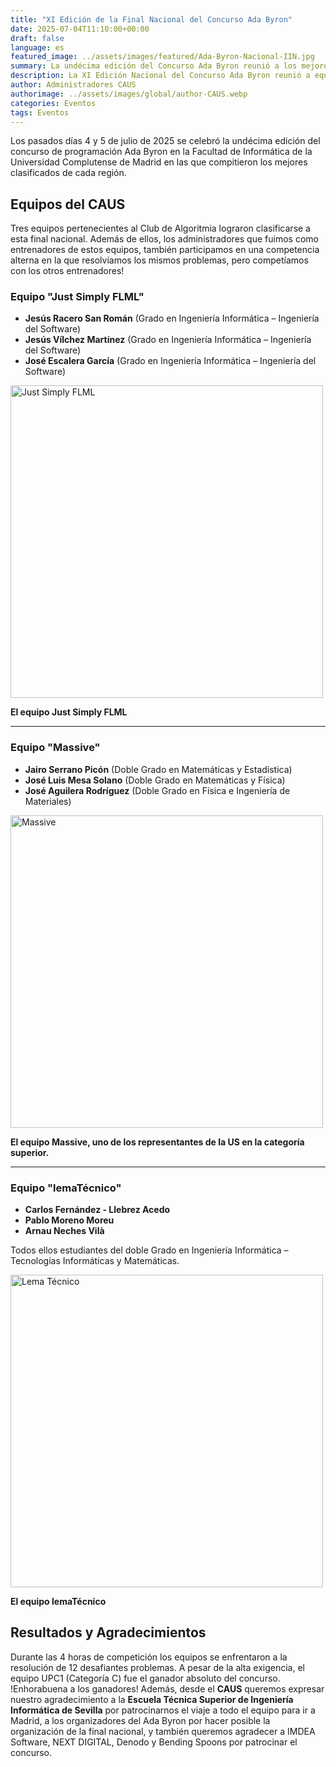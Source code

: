 ```yaml
---
title: "XI Edición de la Final Nacional del Concurso Ada Byron"
date: 2025-07-04T11:10:00+00:00
draft: false
language: es
featured_image: ../assets/images/featured/Ada-Byron-Nacional-IIN.jpg
summary: La undécima edición del Concurso Ada Byron reunió a los mejores programadores de cada región de España en un emocionante evento que culminó en la Facultad de Informática de la Universidad Complutense de Madrid. Entre los equipos clasificados, tres equipos pertenecientes al Club de Algoritmia de la Universidad de Sevilla (CAUS) se enfrentaron a 12 complejos problemas durante 4 intensas horas de competición.
description: La XI Edición Nacional del Concurso Ada Byron reunió a equipos de todas las regiones de España, quienes demostraron su destreza en programación durante la gran final en la Universidad Complutense de Madrid. Tres equipos del Club de Algoritmia de Sevilla lograron clasificarse y participar en esta prestigiosa competición, enfrentándose a retos de alta dificultad. La jornada fue posible gracias al apoyo de instituciones académicas y patrocinadores clave, quienes fomentan la participación en competencias de programación a nivel nacional.
author: Administradores CAUS
authorimage: ../assets/images/global/author-CAUS.webp
categories: Eventos
tags: Eventos
---
```


Los pasados días 4 y 5 de julio de 2025 se celebró la undécima edición del concurso de programación Ada Byron  en la Facultad de Informática de la Universidad Complutense de Madrid en las que compitieron los mejores clasificados de cada región.

## Equipos del CAUS

Tres equipos pertenecientes al Club de Algoritmia lograron clasificarse a esta final nacional. Además de ellos, los administradores que fuimos como entrenadores de estos equipos, también participamos en una competencia alterna en la que resolvíamos los mismos problemas, pero competíamos con los otros entrenadores!

### Equipo **"Just Simply FLML"**

- **Jesús Racero San Román** (Grado en Ingeniería Informática – Ingeniería del Software)
- **Jesús Vílchez Martínez** (Grado en Ingeniería Informática – Ingeniería del Software)
- **José Escalera García** (Grado en Ingeniería Informática – Ingeniería del Software)

<img src="just-simply-flml.jpg" alt="Just Simply FLML" width="500"/>

**El equipo Just Simply FLML**

---

### Equipo **"Massive"**

- **Jairo Serrano Picón** (Doble Grado en Matemáticas y Estadística)
- **José Luis Mesa Solano** (Doble Grado en Matemáticas y Física)
- **José Aguilera Rodríguez** (Doble Grado en Física e Ingeniería de Materiales)

<img src="massive.jpg" alt="Massive" width="500"/> 

**El equipo Massive, uno de los representantes de la US en la categoría superior.**

---

### Equipo **"lemaTécnico"**

- **Carlos Fernández - Llebrez Acedo**
- **Pablo Moreno Moreu**
- **Arnau Neches Vilà**

Todos ellos estudiantes del doble Grado en Ingeniería Informática – Tecnologías Informáticas y Matemáticas.
    
<img src="lematecnico.jpg" alt="Lema Técnico" width="500"/> 

**El equipo lemaTécnico**



## Resultados y Agradecimientos

Durante las 4 horas de competición los equipos se enfrentaron a la resolución de 12 desafiantes problemas. A pesar de la alta exigencia, el equipo UPC1 (Categoría C) fue el ganador absoluto del concurso. !Enhorabuena a los ganadores!
Además, desde el **CAUS** queremos expresar nuestro agradecimiento a la **Escuela Técnica Superior de Ingeniería Informática de Sevilla** por patrocinarnos el viaje a todo el equipo para ir a Madrid, a los organizadores del Ada Byron por hacer posible la organización de la final nacional, y también queremos agradecer a IMDEA Software, NEXT DIGITAL, Denodo y Bending Spoons por patrocinar el concurso.
